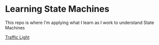 # Learning State Machines
This repo is where I'm applying what I learn as I work to understand State Machines

[Traffic Light](https://myquite.github.io/Learning_State_Machines/)

